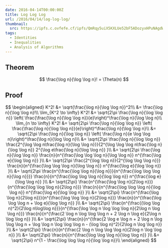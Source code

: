 ```yaml
---
date: 2016-04-14T00:00:00Z
title: Log Log Log
url: /2016/04/14/log-log-log/
thumbnail:
  src: https://ipfs.c.ovfefe.cf/ipfs/QmRqy5uiX5KXLUe52bF5ADozyxHPuNAgdWiVbZ8vqZUnYi
tags:
  - Identities
  - Inequalities
  - Analysis of Algorithms
---
```


## Theorem

$$
\frac{\log n}{\log \log n}! = \Theta(n)
$$

<!--more-->
## Proof

$$
\begin{aligned}
K^2! &= \sqrt{\frac{\log n}{\log \log n}}^2!\\
&= \frac{\log n}{\log \log n}!\\
\lim_{K^2 \to \infty} K^2! &= \sqrt{2\pi \frac{\log n}{\log \log n}}
\left( \frac{\frac{\log n}{\log \log n}}{e}\right)^\frac{\log n}{\log \log
n}\\
\lim_{n \to \infty} K^2! &= \sqrt{2\pi \frac{\log n}{\log \log n}}
\left( \frac{\frac{\log n}{\log \log n}}{e}\right)^\frac{\log n}{\log \log
n}\\
&= \sqrt{2\pi \frac{\log n}{\log \log n}}
\left( \frac{\log n}{e \log \log n}\right)^\frac{\log n}{\log \log n}\\
&= \sqrt{2\pi \frac{\log n}{\log \log n}}
\frac{2^{\log \log n\frac{\log n}{\log \log n}}}{2^{\log \log \log n\frac{\log n}{\log \log n}}
2^{\log e\frac{\log n}{\log \log n}}
}\\
&= \sqrt{2\pi \frac{\log n}{\log \log n}}
\frac{n}{n^{\frac{\log \log \log n}{\log \log n}}
n^{\frac{\log e}{\log \log n}}
}\\
&= \sqrt{2\pi \frac{2^{\log \log n}}{2^{\log \log \log n}}}
\frac{n}{n^{\frac{\log \log \log n}{\log \log n}}
n^{\frac{\log e}{\log \log n}}
}\\
&= \sqrt{2\pi \frac{n^{\frac{\log \log n}{\log n}}}{n^{\frac{\log \log \log
n}{\log n}}}}
\frac{n}{n^{\frac{\log \log \log n}{\log \log n}}
n^{\frac{\log e}{\log \log n}}
}\\
&= \sqrt{2\pi} \frac{n^{\frac{\log \log n}{2\log n}}}{n^{\frac{\log \log \log
n}{2\log n}}}
\frac{n}{n^{\frac{\log \log \log n}{\log \log n}}
n^{\frac{\log e}{\log \log n}}
}\\
&= \sqrt{2\pi} \frac{n^{\frac{\log \log n}{2\log n}}}{n^{\frac{\log \log \log
n}{2\log n}}}
\frac{n}{n^{\frac{\log \log \log n + \log e}{\log \log n}}
}\\
&= \sqrt{2\pi} \frac{n^{\frac{(\log \log n)^2}{2\log n\log\log
n}}}{n^{\frac{\log \log n \log
\log \log n}{2\log n \log \log n}}}
\frac{n}{n^{\frac{2 \log n \log \log \log n + 2 \log n \log e}{2\log n \log \log n}}
}\\
&= \sqrt{2\pi}
\frac{n}{n^{\frac{2 \log e \log n + 2 \log n \log \log \log n + \log \log n
\log \log \log n - (\log \log n)^2}{2\log n \log \log n}}
}\\
&= \sqrt{2\pi}
\frac{n}{n^{\frac{2 \log n \log \log \log n}{2\log n \log \log n}}
}\\
&= \sqrt{2\pi}
\frac{n}{n^{\frac{\log \log \log n}{\log \log n}}
}\\
&= \sqrt{2\pi} n^{1 - \frac{\log \log \log n}{\log \log n}}\\
\end{aligned}
$$
